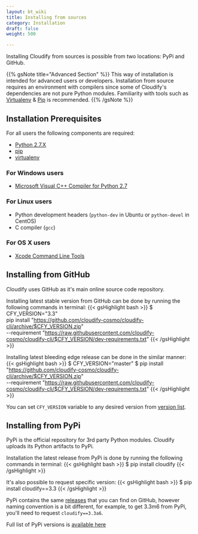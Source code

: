 ```yaml
---
layout: bt_wiki
title: Installing from sources
category: Installation
draft: false
weight: 500

---
```


Installing Cloudify from sources is possible from two locations: PyPi and GitHub.

{{% gsNote title="Advanced Section" %}}
This way of installation is intended for advanced users or developers.
Installation from source requires an environment with compilers since some of Cloudify's
dependencies are not pure Python modules.
Familiarity with tools such as [Virtualenv](https://virtualenv.readthedocs.org/en/latest/) & [Pip](https://pip.pypa.io/en/stable/) is recommended.
{{% /gsNote %}}

## Installation Prerequisites
For all users the following components are required:
* [Python 2.7.X](https://www.python.org/downloads/)
* [pip](https://pip.pypa.io/en/stable/installing/)
* [virtualenv](https://virtualenv.readthedocs.org/en/latest/installation.html)

### For Windows users
* [Microsoft Visual C++ Compiler for Python 2.7](https://www.microsoft.com/en-us/download/details.aspx?id=44266)

### For Linux users
* Python development headers (`python-dev` in Ubuntu or `python-devel` in CentOS)
* C compiler (`gcc`)

### For OS X users
* [Xcode Command Line Tools](https://developer.apple.com/library/ios/technotes/tn2339/_index.html#//apple_ref/doc/uid/DTS40014588-CH1-DOWNLOADING_COMMAND_LINE_TOOLS_IS_NOT_AVAILABLE_IN_XCODE_FOR_OS_X_10_9__HOW_CAN_I_INSTALL_THEM_ON_MY_MACHINE_)

## Installing from GitHub

Cloudify uses GitHub as it's main online source code repository.

Installing latest stable version from GitHub can be done by running the following
commands in terminal:
{{< gsHighlight bash >}}
$ CFY_VERSION="3.3" \
  pip install "https://github.com/cloudify-cosmo/cloudify-cli/archive/$CFY_VERSION.zip" \
  --requirement "https://raw.githubusercontent.com/cloudify-cosmo/cloudify-cli/$CFY_VERSION/dev-requirements.txt"
{{< /gsHighlight >}}

Installing latest bleeding edge release can be done in the similar manner:
{{< gsHighlight bash >}}
$ CFY_VERSION="master"
$ pip install "https://github.com/cloudify-cosmo/cloudify-cli/archive/$CFY_VERSION.zip" \
  --requirement "https://raw.githubusercontent.com/cloudify-cosmo/cloudify-cli/$CFY_VERSION/dev-requirements.txt"
{{< /gsHighlight >}}

You can set `CFY_VERSION` variable to any desired version from [version list](https://github.com/cloudify-cosmo/cloudify-cli/tags).

## Installing from PyPi

PyPi is the official repository for 3rd party Python modules. Cloudify uploads
its Python artifacts to PyPi.

Installation the latest release from PyPi is done by running the following commands in terminal:
{{< gsHighlight bash >}}
$ pip install cloudify
{{< /gsHighlight >}}

It's also possible to request specific version:
{{< gsHighlight bash >}}
$ pip install cloudify==3.3
{{< /gsHighlight >}}

PyPi contains the same [releases](https://github.com/cloudify-cosmo/cloudify-cli/tags) that you can find on GitHub, however naming convention
is a bit different, for example, to get 3.3m6 from PyPi, you'll need to request
`cloudify==3.3a6`.

Full list of PyPi versions is [available here](https://pypi.python.org/pypi/cloudify/json)
